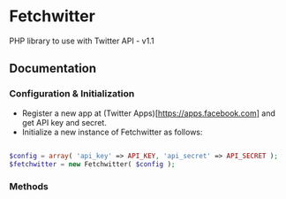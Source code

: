 # Fetchwitter

PHP library to use with Twitter API - v1.1

## Documentation

### Configuration &amp; Initialization

+ Register a new app at (Twitter Apps)[https://apps.facebook.com] and get API key and secret.
+ Initialize a new instance of Fetchwitter as follows:

``` php

$config = array( 'api_key' => API_KEY, 'api_secret' => API_SECRET );
$fetchwitter = new Fetchwitter( $config );

```

### Methods